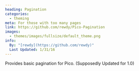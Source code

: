 ```yaml
---
heading: Pagination
categories:
  - theming
meta: For those with too many pages
link: https://github.com/rewdy/Pico-Pagination
images:
  - themes/images/fullsize/default_theme.png
info:
  By: "[rewdy](https://github.com/rewdy)"
  Last Updated: 1/31/16
---
```


Provides basic pagination for Pico. (Supposedly Updated for 1.0)

